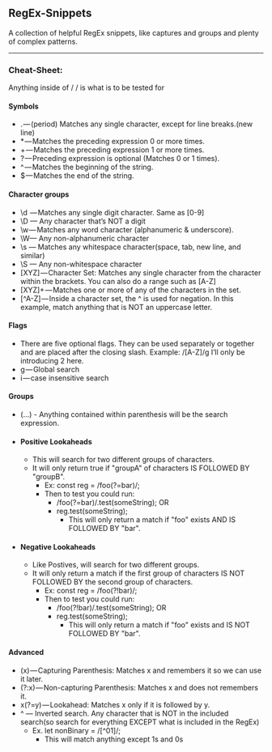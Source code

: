 ## RegEx-Snippets
A collection of helpful RegEx snippets, like captures and groups and plenty of complex patterns.

---------------------------

### Cheat-Sheet:

Anything inside of / / is what is to be tested for	
#### Symbols
* . — (period) Matches any single character, except for line breaks.(new line)
* * — Matches the preceding expression 0 or more times.
* + — Matches the preceding expression 1 or more times.
* ? — Preceding expression is optional (Matches 0 or 1 times).
* ^ — Matches the beginning of the string.
* $ — Matches the end of the string.
#### Character groups
* \d  — Matches any single digit character. Same as [0-9]
* \D — Any character that’s NOT a digit
* \w — Matches any word character (alphanumeric & underscore).
* \W— Any non-alphanumeric character
* \s — Matches any whitespace character(space, tab, new line, and similar)
* \S — Any non-whitespace character
* [XYZ] — Character Set: Matches any single character from the character within the brackets. You can also do a range such as [A-Z] 
* [XYZ]+ — Matches one or more of any of the characters in the set.
* [^A-Z] — Inside a character set, the ^ is used for negation. In this example, match anything that is NOT an uppercase letter.
#### Flags
* There are five optional flags. They can be used separately or together and are placed after the closing slash. Example: /[A-Z]/g I’ll only be introducing 2 here.
* g — Global search
* i — case insensitive search
#### Groups
* (...) - Anything contained within parenthesis will be the search expression. 
* #### Positive Lookaheads
  * This will search for two different groups of characters. 
  * It will only return true if "groupA" of characters IS FOLLOWED BY "groupB".
    * Ex: const reg = /foo(?=bar)/;
    * Then to test you could run: 
      * /foo(?=bar)/.test(someString);  OR
      * reg.test(someString);
        * This will only return a match if "foo" exists AND IS FOLLOWED BY "bar".
* #### Negative Lookaheads
  * Like Postives, will search for two different groups. 
  * It will only return a match if the first group of characters IS NOT FOLLOWED BY the second group of characters. 
    * Ex: const reg = /foo(?!bar)/;
    * Then to test you could run:
      * /foo(?!bar)/.test(someString);  OR
      * reg.test(someString);
        * This will only return a match if "foo" exists and IS NOT FOLLOWED BY "bar".
#### Advanced
* (x) — Capturing Parenthesis: Matches x and remembers it so we can use it later.
* (?:x) — Non-capturing Parenthesis: Matches x and does not remembers it.
* x(?=y) — Lookahead: Matches x only if it is followed by y.
* ^ — Inverted search. Any character that is NOT in the included search(so search for everything EXCEPT what is included in the RegEx)
  * Ex. let nonBinary = /[^01]/;
    * This will match anything except 1s and 0s
